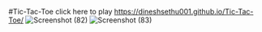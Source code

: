 #Tic-Tac-Toe click here to play
https://dineshsethu001.github.io/Tic-Tac-Toe/
![Screenshot (82)](https://user-images.githubusercontent.com/100260281/227874296-bd88df48-344d-4566-9be1-69f4953bf9ce.png)
![Screenshot (83)](https://user-images.githubusercontent.com/100260281/227874331-eace0593-f8e5-4ab2-bc61-8d82bf5ab2cb.png)
